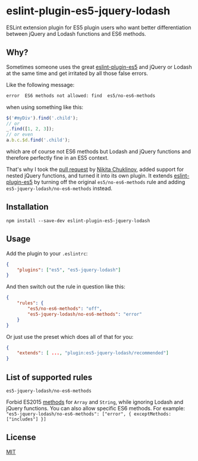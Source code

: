 # eslint-plugin-es5-jquery-lodash

ESLint extension plugin for ES5 plugin users who want better differentiation between jQuery and Lodash functions and ES6 methods.

## Why?

Sometimes someone uses the great [eslint-plugin-es5](https://github.com/nkt/eslint-plugin-es5) and jQuery or Lodash at the same time and get irritated by all those false errors.

Like the following message:

```bash
error  ES6 methods not allowed: find  es5/no-es6-methods
```

when using something like this:

```js
$('#myDiv').find('.child');
// or
_.find([1, 2, 3]);
// or even
a.b.c.$d.find('.child');
```

which are of course not ES6 methods but Lodash and jQuery functions and therefore perfectly fine in an ES5 context.

That's why I took the [pull request](https://github.com/nkt/eslint-plugin-es5/pull/39) by [Nikita Chuklinov](https://github.com/skyway777), added support for nested jQuery functions, and turned it into its own plugin. It extends [eslint-plugin-es5](https://github.com/nkt/eslint-plugin-es5) by turning off the original `es5/no-es6-methods` rule and adding `es5-jquery-lodash/no-es6-methods` instead.

## Installation

```
npm install --save-dev eslint-plugin-es5-jquery-lodash
```

## Usage

Add the plugin to your `.eslintrc`:

```json
{
	"plugins": ["es5", "es5-jquery-lodash"]
}
```

And then switch out the rule in question like this:

```json
{
	"rules": {
		"es5/no-es6-methods": "off",
		"es5-jquery-lodash/no-es6-methods": "error"
	}
}
```

Or just use the preset which does all of that for you:

```json
{
	"extends": [ ..., "plugin:es5-jquery-lodash/recommended"]
}
```

## List of supported rules

`es5-jquery-lodash/no-es6-methods`

Forbid ES2015 [methods](http://babeljs.io/learn-es2015/#math--number--string--object-apis) for `Array` and `String`, while ignoring Lodash and jQuery functions.
You can also allow specific ES6 methods. For example:
`"es5-jquery-lodash/no-es6-methods": ["error", { exceptMethods: ["includes"] }]`

## License

[MIT](LICENSE)
